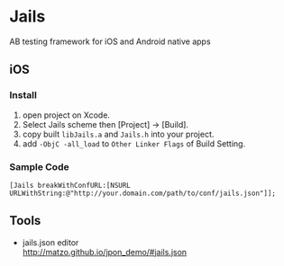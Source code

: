 Jails
=====

AB testing framework for iOS and Android native apps

iOS
----
### Install

1. open project on Xcode.
2. Select Jails scheme then [Project] -> [Build].
3. copy built `libJails.a` and `Jails.h` into your project.
4. add `-ObjC -all_load` to `Other Linker Flags` of Build Setting.

### Sample Code
`[Jails breakWithConfURL:[NSURL URLWithString:@"http://your.domain.com/path/to/conf/jails.json"]];`


Tools
----
- jails.json editor  
http://matzo.github.io/jpon_demo/#jails.json
